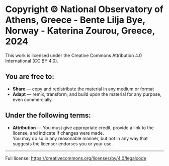 # Copyright © National Observatory of Athens, Greece - Bente Lilja Bye, Norway - Katerina Zourou, Greece, 2024 
This work is licensed under the Creative Commons Attribution 4.0 International (CC BY 4.0).

## You are free to:
- **Share** —  copy and redistribute the material in any medium or format
- **Adapt** — remix, transform, and build upon the material for any purpose, even commercially.

## Under the following terms:
- **Attribution** — You must give appropriate credit, provide a link to the license, and indicate if changes were made.  
  You may do so in any reasonable manner, but not in any way that suggests the licensor endorses you or your use.

---


Full license: https://creativecommons.org/licenses/by/4.0/legalcode

